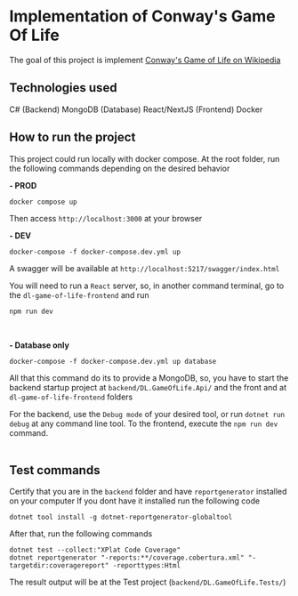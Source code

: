 # Implementation of Conway's Game Of Life
The goal of this project is implement [Conway's Game of Life on Wikipedia](https://en.wikipedia.org/wiki/Conway%27s_Game_of_Life)

## Technologies used
C# (Backend)
MongoDB (Database)
React/NextJS (Frontend)
Docker

## How to run the project
This project could run locally with docker compose. At the root folder, run the following commands depending on the desired behavior

**- PROD**
```
docker compose up
```
Then access `http://localhost:3000` at your browser
<br />

**- DEV**
```
docker-compose -f docker-compose.dev.yml up
```

A swagger will be available at `http://localhost:5217/swagger/index.html`

You will need to run a `React` server, so, in another command terminal, go to the `dl-game-of-life-frontend` and run
```
npm run dev
```
<br />

**- Database only**
```
docker-compose -f docker-compose.dev.yml up database
```

All that this command do its to provide a MongoDB, so, you have to start the backend startup project at `backend/DL.GameOfLife.Api/` and the front and at `dl-game-of-life-frontend` folders

For the backend, use the `Debug mode` of your desired tool, or run `dotnet run debug` at any command line tool. To the frontend, execute the  `npm run dev` command.
<br />
<br />

## Test commands
Certify that you are in the  `backend` folder and have `reportgenerator` installed on your computer
If you dont have it installed run the following code

```
dotnet tool install -g dotnet-reportgenerator-globaltool
```

After that, run the following commands

```
dotnet test --collect:"XPlat Code Coverage"
dotnet reportgenerator "-reports:**/coverage.cobertura.xml" "-targetdir:coveragereport" -reporttypes:Html
```

The result output will be at the Test project (`backend/DL.GameOfLife.Tests/`)